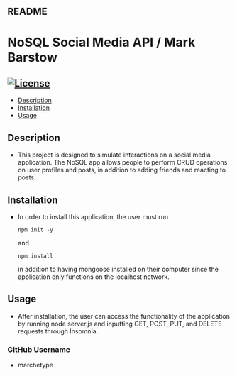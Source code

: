 ## README
  # NoSQL Social Media API / Mark Barstow
  ## [![License](https://img.shields.io/badge/License-MIT-green.svg)](https://opensource.org/licenses/MIT)
  - [Description](#description)
  - [Installation](#installation)
  - [Usage](#usage)
  
  ## Description
  - This project is designed to simulate interactions on a social media application. The NoSQL app allows people to perform CRUD operations on user profiles and posts, in addition to adding friends and reacting to posts.
  ## Installation
  - In order to install this application, the user must run 
  
        npm init -y 
    and 
    
        npm install
    
    in addition to having mongoose installed on their computer since the application only functions on the localhost network.
  ## Usage
  - After installation, the user can access the functionality of the application by running node server.js and inputting GET, POST, PUT, and DELETE requests through Insomnia.
  ### GitHub Username
  - marchetype
